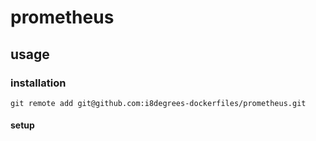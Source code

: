 # prometheus

## usage

### installation

```shell
git remote add git@github.com:i8degrees-dockerfiles/prometheus.git
```

#### setup

